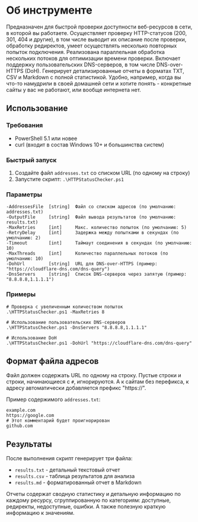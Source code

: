 # Об инструменте
Предназначен для быстрой проверки доступности веб-ресурсов в сети, в которой вы работаете. Осуществляет проверку HTTP-статусов (200, 301, 404 и другие), в том числе выводит их описание после проверки, обработку редиректов, умеет осуществлять несколько повторных попыток подключения. Реализована параллельная обработка нескольких потоков для оптимизации времени проверки. Включает поддержку пользовательских DNS-серверов, в том числе DNS-over-HTTPS (DoH). Генерирует детализированные отчеты в форматах TXT, CSV и Markdown с полной статистикой. Удобно, например, когда вы что-то намудрили в своей домашней сети и хотите понять - конкретные сайты у вас не работают, или вообще интернета нет.

## Использование

### Требования
- PowerShell 5.1 или новее
- curl (входит в состав Windows 10+ и большинства систем)

### Быстрый запуск
1. Создайте файл `addresses.txt` со списком URL (по одному на строку)
2. Запустите скрипт: `.\HTTPStatusChecker.ps1`

### Параметры
```shell
-AddressesFile  [string]  Файл со списком адресов (по умолчанию: addresses.txt)
-OutputFile     [string]  Файл вывода результатов (по умолчанию: results.txt)
-MaxRetries     [int]     Макс. количество попыток (по умолчанию: 5)
-RetryDelay     [int]     Задержка между попытками в секундах (по умолчанию: 2)
-Timeout        [int]     Таймаут соединения в секундах (по умолчанию: 10)
-MaxThreads     [int]     Количество параллельных потоков (по умолчанию: 10)
-DohUrl         [string]  URL для DNS-over-HTTPS (пример: "https://cloudflare-dns.com/dns-query")
-DnsServers     [string]  Список DNS-серверов через запятую (пример: "8.8.8.8,1.1.1.1")
```

### Примеры
```shell
# Проверка с увеличенным количеством попыток
.\HTTPStatusChecker.ps1 -MaxRetries 8

# Использование пользовательских DNS-серверов
.\HTTPStatusChecker.ps1 -DnsServers "8.8.8.8,1.1.1.1"

# Использование DoH
.\HTTPStatusChecker.ps1 -DohUrl "https://cloudflare-dns.com/dns-query"
```

## Формат файла адресов
Файл должен содержать URL по одному на строку. Пустые строки и строки, начинающиеся с `#`, игнорируются. А к сайтам без перефикса, к адресу автоматически добавляется префикс "https://".

Пример содержимого `addresses.txt`:
```shell
example.com
https://google.com
# Этот комментарий будет проигнорирован
github.com
```

## Результаты
После выполнения скрипт генерирует три файла:
- `results.txt` - детальный текстовый отчет
- `results.csv` - таблица результатов для анализа
- `results.md` - форматированный отчет в Markdown

Отчеты содержат сводную статистику и детальную информацию по каждому ресурсу, сгруппированную по категориям: доступные, редиректы, недоступные, ошибки. А также полезную краткую информацию к значениям.
